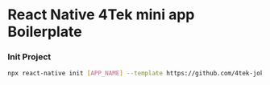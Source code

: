 # React Native 4Tek mini app Boilerplate

### Init Project

```sh
npx react-native init [APP_NAME] --template https://github.com/4tek-joker/mini_app_base.git
```